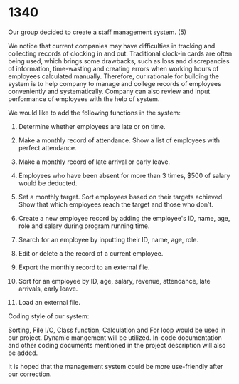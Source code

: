 # 1340
Our group decided to create a staff management system. (5)

We notice that current companies may have difficulties in tracking and collecting records of clocking in and out. Traditional clock-in cards are often being used, which brings some drawbacks, such as loss and discrepancies of information, time-wasting and creating errors when working hours of employees calculated manually. Therefore, our rationale for building the system is to help company to manage and college records of employees conveniently and systematically. Company can also review and input performance of employees with the help of system.


We would like to add the following functions in the system:
1.  Determine whether employees are late or on time. 

2.	Make a monthly record of attendance.  Show a list of employees with perfect attendance.

3.  Make a monthly record of late arrival or early leave.

4.  Employees who have been absent for more than 3 times, $500 of salary would be deducted.	

5.  Set a monthly target.  Sort employees based on their targets achieved. Show that which employees reach the target and  those who don’t.

6.  Create a new employee record by adding the employee's ID, name, age, role and salary during program running time.

7.  Search for an employee by inputting their ID, name, age, role.

8.  Edit or delete a the record of a current employee.

9.  Export the monthly record to an external file.

10. Sort for an employee by ID, age, salary, revenue, attendance, late arrivals, early leave.

11. Load an external file.


Coding style of our system:

Sorting, File I/O, Class function, Calculation and For loop would be used in our project.
Dynamic mangement will be utilized. In-code documentation  and other coding documents mentioned in the project description will also be added.

It is hoped that the management system could be more use-friendly after our correction.
